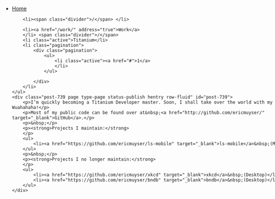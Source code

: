 <div class="jspPane" style="padding: 0px; top: 0px; width: 881px;">
    <ul class="breadcrumb">
        <li><a href="/" address="true">Home</a>
        </li>

        <li><span class="divider">/</span> </li>

        <li><a href="/work/" address="true">Work</a>
        </li> <span class="divider">/</span>
        <li class="active">Titanium</li>
        <li class="pagination">
            <div class="pagination">
                <ul>
                    <li class="active"><a href="#">1</a>
                    </li>
                </ul>

            </div>
        </li>
    </ul>
    <div class="post-739 page type-page status-publish hentry row-fluid" id="post-739">
        <p>I’m quickly becoming a Titanium Developer master. Soon, I shall take over the world with my JavaScript apps. Wuahahaha!</p>
        <p>Most of my public code can be found over at&nbsp;<a href="http://github.com/ericmuyser/" target="_blank">GitHub</a>.</p>
        <p>&nbsp;</p>
        <p><strong>Projects I maintain:</strong>
        </p>
        <ul>
            <li><a href="https://github.com/ericmuyser/ls-mobile" target="_blank">ls-mobile</a>&nbsp;(Mobile)</li>
        </ul>
        <p>&nbsp;</p>
        <p><strong>Projects I no longer maintain:</strong>
        </p>
        <ul>
            <li><a href="https://github.com/ericmuyser/xkcd" target="_blank">xkcd</a>&nbsp;(Desktop)</li>
            <li><a href="https://github.com/ericmuyser/bndb" target="_blank">bndb</a>&nbsp;(Desktop)</li>
        </ul>
    </div>
</div>
